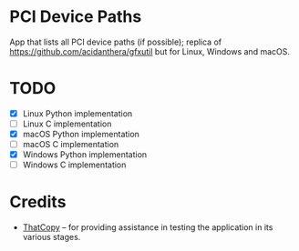 # PCI Device Paths

App that lists all PCI device paths (if possible); replica of https://github.com/acidanthera/gfxutil but for Linux, Windows and macOS.

# TODO

* [x] Linux Python implementation
* [ ] Linux C implementation
* [x] macOS Python implementation
* [ ] macOS C implementation
* [x] Windows Python implementation
* [ ] Windows C implementation

# Credits

* [ThatCopy](https://github.com/ThatCopy) – for providing assistance in testing the application in its various stages.